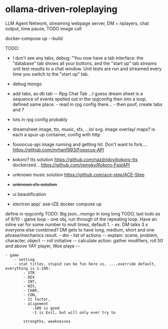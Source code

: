 # ollama-driven-roleplaying
LLM Agent Network, streaming webpage server, DM + nplayers, chat output, time pause, TODO image call

docker-compose up --build

TODO: 
- I don't see any tabs, debug: "You now have a tab interface: the "database" tab shows all your buttons, and the "start up" tab streams unit test results to a chat window. Unit tests are run and streamed every time you switch to the "start up" tab.
- debug mongo
- add tabs, as db tab
    -- Rpg Chat Tab ...I guess dream sheet is a sequence of events spelled out in the rpgconfig then into a loop, defined same place.
        - read in rpg config there...
        - then poof, create tabs and ? 
- lots in rpg config probably 
- dreamsheet image, tts, music, sfx, ...lol svg. image overlay/ maps? is each a spun up container, config with http

- foooocus-api image running and getting hit. Don't want to fork.... https://github.com/mrhan1993/Fooocus-API
- kokoro? tts solution https://github.com/nazdridoy/kokoro-tts dockerized... https://github.com/remsky/Kokoro-FastAPI
- unknown music solution https://github.com/ace-step/ACE-Step
- ~~unknown sfx solution~~
- ui beautification
- electron app/ .exe-IZE docker compose up


define in rpgconfg TODO:
Big json...mongo in long long TODO, last todo as of 9/10
    - game loop
        - one obj, run through of the repeating loop. Have an inline var for some number to mult times, default 1. 
        - ex. DM talks 3 x everyone else combined? DM gets to have long, medium, short and one phrase/mechanics result.
    - dm
        - list of actions
        -- explain: scene, problem, character, object
        -- roll initiative
        -- calculate action: gather modifiers, roll 50 and above YAY player, Woe playe
        -- 

    - game
        - setting
        - stat titles, stupid can be fun here vs, ....override default, everything is 1-100: 
            - STR
            - DEX 
            - INT, 
            - WIS, 
            - CHAR, 
            - CON, 
            - It factor, 
            - alignment
                -100 is good
                -1 is Evil, but will only ever try to
                
            strengths, weaknesses